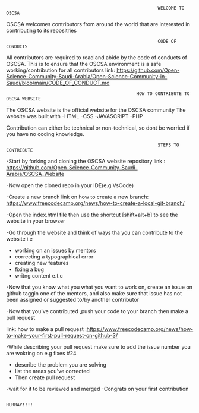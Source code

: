                                                              WELCOME TO OSCSA 

OSCSA welcomes contributors from around the world that are interested in contributing to its repositries
 
                                                             CODE OF CONDUCTS 

All contributors are required to read and abide by the code of conducts of OSCSA.
This is to ensure that the OSCSA environment is a safe working/contribution for all contributors
link: https://github.com/Open-Science-Community-Saudi-Arabia/Open-Science-Community-in-Saudi/blob/main/CODE_OF_CONDUCT.md

                                                     HOW TO CONTRIBUTE TO OSCSA WEBSITE 

The OSCSA website is the official website for the OSCSA community
The website was built with
-HTML
-CSS
-JAVASCRIPT
-PHP

Contribution can either be technical or non-technical, so dont be worried if you have no coding knowledge.

                                                             STEPS TO CONTRIBUTE 

-Start by forking and cloning the OSCSA website repository
link : https://github.com/Open-Science-Community-Saudi-Arabia/OSCSA_Website

-Now open the cloned repo in your IDE(e.g VsCode)

-Create a new branch
link on how to create a new branch: https://www.freecodecamp.org/news/how-to-create-a-local-git-branch/

-Open the index.html file then use the shortcut [shift+alt+b] to see the website in your browser

-Go through the website and think of ways tha you can contribute to the website
i.e

- working on an issues by mentors
- correcting a typographical error
- creating new features
- fixing a bug
- writng content e.t.c

-Now that you know what you what you want to work on, create an issue on github taggin one of the mentors, and also make
sure that issue has not been assigned or suggested to/by another contributor

-Now that you've contributed ,push your code to your branch then make a pull request

link: how to make a pull request :https://www.freecodecamp.org/news/how-to-make-your-first-pull-request-on-github-3/

-While describing your pull request make sure to add the issue number you are wokring on
e.g fixes #24

- describe the problem you are solving
- list the areas you've corrected
- Then create pull request

-wait for it to be reviewed and merged
-Congrats on your first contribution

                                                                       HURRAY!!!!
